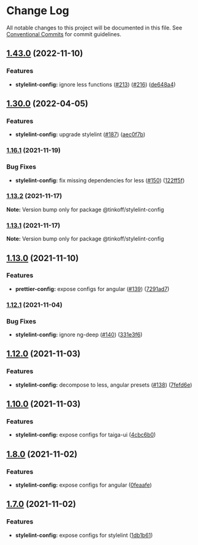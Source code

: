 # Change Log

All notable changes to this project will be documented in this file.
See [Conventional Commits](https://conventionalcommits.org) for commit guidelines.

## [1.43.0](https://github.com/TinkoffCreditSystems/linters/compare/v1.42.0...v1.43.0) (2022-11-10)


### Features

* **stylelint-config:** ignore less functions ([#213](https://github.com/TinkoffCreditSystems/linters/issues/213)) ([#216](https://github.com/TinkoffCreditSystems/linters/issues/216)) ([de648a4](https://github.com/TinkoffCreditSystems/linters/commit/de648a45fba6e972db79ba020f885659c53b14b7))



## [1.30.0](https://github.com/TinkoffCreditSystems/linters/compare/v1.29.3...v1.30.0) (2022-04-05)


### Features

* **stylelint-config:** upgrade stylelint ([#187](https://github.com/TinkoffCreditSystems/linters/issues/187)) ([aec0f7b](https://github.com/TinkoffCreditSystems/linters/commit/aec0f7bb0333139be7e93c37fbe025155e0ffa6e))



### [1.16.1](https://github.com/TinkoffCreditSystems/linters/compare/v1.16.0...v1.16.1) (2021-11-19)


### Bug Fixes

* **stylelint-config:** fix missing dependencies for less ([#150](https://github.com/TinkoffCreditSystems/linters/issues/150)) ([122ff5f](https://github.com/TinkoffCreditSystems/linters/commit/122ff5fce7754af5e6200a30471198ecb851a16c))



### [1.13.2](https://github.com/TinkoffCreditSystems/linters/compare/v1.13.1...v1.13.2) (2021-11-17)

**Note:** Version bump only for package @tinkoff/stylelint-config





### [1.13.1](https://github.com/TinkoffCreditSystems/linters/compare/v1.13.0...v1.13.1) (2021-11-17)

**Note:** Version bump only for package @tinkoff/stylelint-config





## [1.13.0](https://github.com/TinkoffCreditSystems/linters/compare/v1.12.2...v1.13.0) (2021-11-10)


### Features

* **prettier-config:** expose configs for angular ([#139](https://github.com/TinkoffCreditSystems/linters/issues/139)) ([7291ad7](https://github.com/TinkoffCreditSystems/linters/commit/7291ad7ae95c6ff6729b0400efc37dba1ca62949))



### [1.12.1](https://github.com/TinkoffCreditSystems/linters/compare/v1.12.0...v1.12.1) (2021-11-04)


### Bug Fixes

* **stylelint-config:** ignore ng-deep ([#140](https://github.com/TinkoffCreditSystems/linters/issues/140)) ([331e3f6](https://github.com/TinkoffCreditSystems/linters/commit/331e3f6abcc8613c10e1e61aa7f2b270250b49f1))



## [1.12.0](https://github.com/TinkoffCreditSystems/linters/compare/v1.11.0...v1.12.0) (2021-11-03)


### Features

* **stylelint-config:** decompose to less, angular presets ([#138](https://github.com/TinkoffCreditSystems/linters/issues/138)) ([7fefd6e](https://github.com/TinkoffCreditSystems/linters/commit/7fefd6e68f750af4ec9ac9d018fb86c06238efd9))



## [1.10.0](https://github.com/TinkoffCreditSystems/linters/compare/v1.8.0...v1.10.0) (2021-11-03)


### Features

* **stylelint-config:** expose configs for taiga-ui ([4cbc6b0](https://github.com/TinkoffCreditSystems/linters/commit/4cbc6b0619805ae052f17005e91017cb0b8c50bb))



## [1.8.0](https://github.com/TinkoffCreditSystems/linters/compare/v1.7.1...v1.8.0) (2021-11-02)


### Features

* **stylelint-config:** expose configs for angular ([0feaafe](https://github.com/TinkoffCreditSystems/linters/commit/0feaafe82da3b9464aa03d1de0f608ddbeb1a66d))



## [1.7.0](https://github.com/TinkoffCreditSystems/linters/compare/v1.5.3...v1.7.0) (2021-11-02)


### Features

* **stylelint-config:** expose configs for stylelint ([1db1b61](https://github.com/TinkoffCreditSystems/linters/commit/1db1b61a28ad8d0320601500e0b4cfb15cf800c7))
